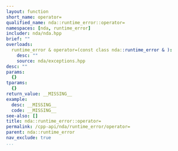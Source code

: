 ```yaml
---
layout: function
short_name: operator=
qualified_name: nda::runtime_error::operator=
namespaces: [nda, runtime_error]
includer: nda/nda.hpp
brief: ""
overloads:
  runtime_error & operator=(const class nda::runtime_error & ):
    desc: ""
    source: nda/exceptions.hpp
desc: ""
params:
  {}
tparams:
  {}
return_value: __MISSING__
example:
  desc: __MISSING__
  code: __MISSING__
see-also: []
title: nda::runtime_error::operator=
permalink: /cpp-api/nda/runtime_error/operator=
parent: nda::runtime_error
nav_exclude: true
...
```


